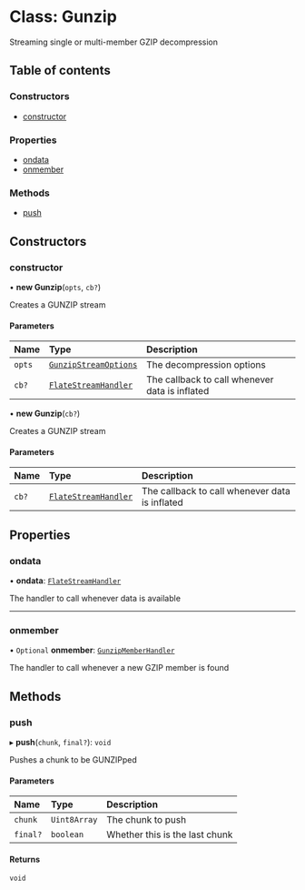 # Class: Gunzip

Streaming single or multi-member GZIP decompression

## Table of contents

### Constructors

- [constructor](Gunzip.md#constructor)

### Properties

- [ondata](Gunzip.md#ondata)
- [onmember](Gunzip.md#onmember)

### Methods

- [push](Gunzip.md#push)

## Constructors

### constructor

• **new Gunzip**(`opts`, `cb?`)

Creates a GUNZIP stream

#### Parameters

| Name | Type | Description |
| :------ | :------ | :------ |
| `opts` | [`GunzipStreamOptions`](../interfaces/GunzipStreamOptions.md) | The decompression options |
| `cb?` | [`FlateStreamHandler`](../README.md#flatestreamhandler) | The callback to call whenever data is inflated |

• **new Gunzip**(`cb?`)

Creates a GUNZIP stream

#### Parameters

| Name | Type | Description |
| :------ | :------ | :------ |
| `cb?` | [`FlateStreamHandler`](../README.md#flatestreamhandler) | The callback to call whenever data is inflated |

## Properties

### ondata

• **ondata**: [`FlateStreamHandler`](../README.md#flatestreamhandler)

The handler to call whenever data is available

___

### onmember

• `Optional` **onmember**: [`GunzipMemberHandler`](../README.md#gunzipmemberhandler)

The handler to call whenever a new GZIP member is found

## Methods

### push

▸ **push**(`chunk`, `final?`): `void`

Pushes a chunk to be GUNZIPped

#### Parameters

| Name | Type | Description |
| :------ | :------ | :------ |
| `chunk` | `Uint8Array` | The chunk to push |
| `final?` | `boolean` | Whether this is the last chunk |

#### Returns

`void`
